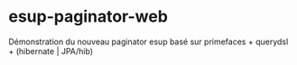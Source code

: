 esup-paginator-web
==================

Démonstration du nouveau paginator esup basé sur primefaces + querydsl + (hibernate | JPA/hib)